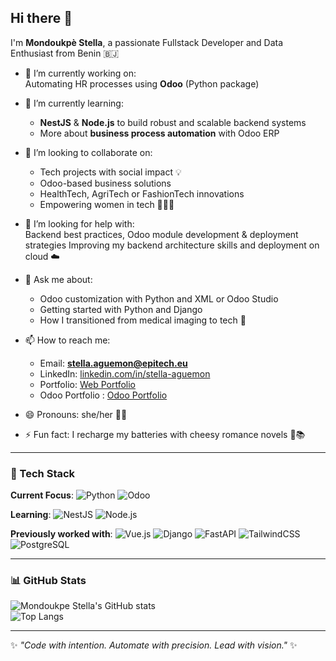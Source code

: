 ## Hi there 👋

I'm **Mondoukpè Stella**, a passionate Fullstack Developer and Data Enthusiast from Benin 🇧🇯

- 🔭 I’m currently working on:  
  Automating HR processes using **Odoo** (Python package)

- 🌱 I’m currently learning:  
  - **NestJS** & **Node.js** to build robust and scalable backend systems  
  - More about **business process automation** with Odoo ERP

- 👯 I’m looking to collaborate on:  
  - Tech projects with social impact 💡  
  - Odoo-based business solutions  
  - HealthTech, AgriTech or FashionTech innovations
  - Empowering women in tech 💪🏾✨

- 🤔 I’m looking for help with:  
  Backend best practices, Odoo module development & deployment strategies
  Improving my backend architecture skills and deployment on cloud ☁️

- 💬 Ask me about:  
  - Odoo customization with Python and XML or Odoo Studio
  - Getting started with Python and Django  
  - How I transitioned from medical imaging to tech 🚀

- 📫 How to reach me:  
  - Email: **stella.aguemon@epitech.eu**  
  - LinkedIn: [linkedin.com/in/stella-aguemon](https://linkedin.com/in/stella-aguemon)
  - Portfolio: [Web Portfolio](https://stella-aguemon.vercel.app)
  - Odoo Portfolio : [Odoo Portfolio](https://stella-aguemon.odoo.com)

- 😄 Pronouns: she/her 👩🏾  
- ⚡ Fun fact: I recharge my batteries with cheesy romance novels 💞📚

---

### 🧰 Tech Stack

**Current Focus**:  ![Python](https://img.shields.io/badge/Python-3776AB?style=flat&logo=python&logoColor=white)  ![Odoo](https://img.shields.io/badge/Odoo-714B67?style=flat&logo=odoo&logoColor=white)

**Learning**:  ![NestJS](https://img.shields.io/badge/NestJS-E0234E?style=flat&logo=nestjs&logoColor=white)  ![Node.js](https://img.shields.io/badge/Node.js-339933?style=flat&logo=nodedotjs&logoColor=white)

**Previously worked with**:  ![Vue.js](https://img.shields.io/badge/Vue.js-35495E?style=flat&logo=vue.js&logoColor=4FC08D)  ![Django](https://img.shields.io/badge/Django-092E20?style=flat&logo=django&logoColor=white)  ![FastAPI](https://img.shields.io/badge/FastAPI-005571?style=flat&logo=fastapi)  ![TailwindCSS](https://img.shields.io/badge/TailwindCSS-06B6D4?style=flat&logo=tailwindcss&logoColor=white)  ![PostgreSQL](https://img.shields.io/badge/PostgreSQL-316192?style=flat&logo=postgresql&logoColor=white)

---

### 📊 GitHub Stats

![Mondoukpe Stella's GitHub stats](https://github-readme-stats.vercel.app/api?username=MondoukpeStella&show_icons=true&theme=radical)  
![Top Langs](https://github-readme-stats.vercel.app/api/top-langs/?username=MondoukpeStella&layout=compact&theme=radical)

---

✨ *"Code with intention. Automate with precision. Lead with vision."* ✨
